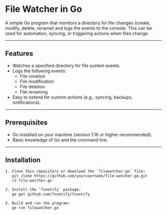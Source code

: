 # File Watcher in Go

A simple Go program that monitors a directory for file changes (create, modify, delete, rename) and logs the events to the console. This can be used for automation, syncing, or triggering actions when files change.

---

## Features

- Watches a specified directory for file system events.
- Logs the following events:
  - File creation
  - File modification
  - File deletion
  - File renaming
- Easy to extend for custom actions (e.g., syncing, backups, notifications).

---

## Prerequisites

- Go installed on your machine (version 1.16 or higher recommended).
- Basic knowledge of Go and the command line.

---

## Installation

```bash
1. Clone this repository or download the `filewatcher.go` file:
   git clone https://github.com/yourusername/file-watcher-go.git
   cd file-watcher-go

2. Install the `fsnotify` package:
   go get github.com/fsnotify/fsnotify

3. Build and run the program:
   go run filewatcher.go